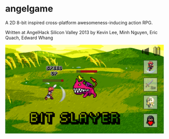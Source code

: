 angelgame
=========

A 2D 8-bit inspired cross-platform awesomeness-inducing action RPG.

Written at AngelHack Silicon Valley 2013 by Kevin Lee, Minh Nguyen, Eric Quach, Edward Whang

![alt text](/Demo.png "What gameplay looks like")
